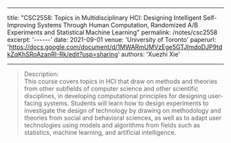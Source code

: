 ---
title: "CSC2558: Topics in Multidisciplinary HCI: Designing Intelligent Self-Improving Systems Through Human Computation, Randomized A/B Experiments and Statistical Machine Learning"
permalink: /notes/csc2558
excerpt: '------'
date: 2021-09-01
venue: 'University of Toronto'
paperurl: 'https://docs.google.com/document/d/1MWARmUMVzEge5GTJImdoDJP9tdkZqKhSRoAzanRI-Rk/edit?usp=sharing'
authors: 'Xuezhi Xie'

------

>Description: <br/>This course covers topics in HCI that draw on methods and theories from other subfields of computer science and other scientific disciplines, in developing computational principles for designing user-facing systems. Students will learn how to design experiments to investigate the design of technology by drawing on methodology and theories from social and behavioral sciences, as well as to adapt user technologies using models and algorithms from fields such as statistics, machine learning, and artificial intelligence.
